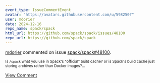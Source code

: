 ```yaml
---
event_type: IssueCommentEvent
avatar: "https://avatars.githubusercontent.com/u/598250?"
user: mdorier
date: 2024-12-16
repo_name: spack/spack
html_url: https://github.com/spack/spack/issues/48100
repo_url: https://github.com/spack/spack
---
```


<a href='https://github.com/mdorier' target='_blank'>mdorier</a> commented on issue <a href='https://github.com/spack/spack/issues/48100' target='_blank'>spack/spack#48100</a>.

<small>Is `/spack` what you use in Spack's "official" build cache? or is Spack's build cache just storing archives rather than Docker images?...</small>

<a href='https://github.com/spack/spack/issues/48100' target='_blank'>View Comment</a>